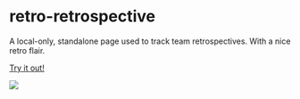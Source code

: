 # retro-retrospective
A local-only, standalone page used to track team retrospectives. With a nice retro flair.

[Try it out!](https://rawgit.com/EyeOfMidas/retro-retrospective/master/index.html)

![](https://i.imgur.com/0S4HITp.png)


